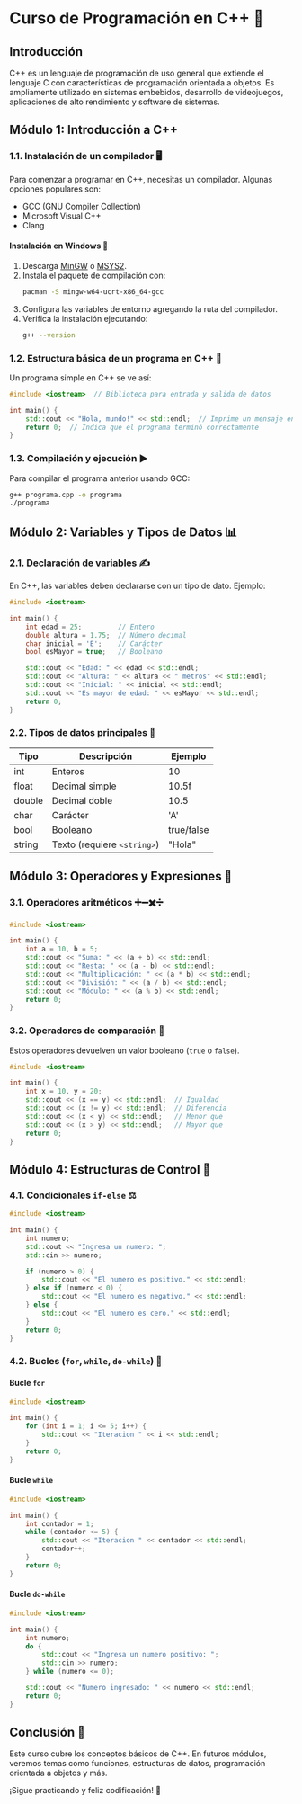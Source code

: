 # Curso de Programación en C++ 🚀

## Introducción
C++ es un lenguaje de programación de uso general que extiende el lenguaje C con características de programación orientada a objetos. Es ampliamente utilizado en sistemas embebidos, desarrollo de videojuegos, aplicaciones de alto rendimiento y software de sistemas.

## Módulo 1: Introducción a C++

### 1.1. Instalación de un compilador 🖥️
Para comenzar a programar en C++, necesitas un compilador. Algunas opciones populares son:
- GCC (GNU Compiler Collection)
- Microsoft Visual C++
- Clang

#### Instalación en Windows 🏁
1. Descarga [MinGW](https://www.mingw-w64.org/) o [MSYS2](https://www.msys2.org/).
2. Instala el paquete de compilación con:
   ```sh
   pacman -S mingw-w64-ucrt-x86_64-gcc
   ```
3. Configura las variables de entorno agregando la ruta del compilador.
4. Verifica la instalación ejecutando:
   ```sh
   g++ --version
   ```

### 1.2. Estructura básica de un programa en C++ 📜
Un programa simple en C++ se ve así:

```cpp
#include <iostream>  // Biblioteca para entrada y salida de datos

int main() {
    std::cout << "Hola, mundo!" << std::endl;  // Imprime un mensaje en consola
    return 0;  // Indica que el programa terminó correctamente
}
```

### 1.3. Compilación y ejecución ▶️
Para compilar el programa anterior usando GCC:
```sh
g++ programa.cpp -o programa
./programa
```

## Módulo 2: Variables y Tipos de Datos 📊

### 2.1. Declaración de variables ✍️
En C++, las variables deben declararse con un tipo de dato. Ejemplo:
```cpp
#include <iostream>

int main() {
    int edad = 25;         // Entero
    double altura = 1.75;  // Número decimal
    char inicial = 'E';    // Carácter
    bool esMayor = true;   // Booleano

    std::cout << "Edad: " << edad << std::endl;
    std::cout << "Altura: " << altura << " metros" << std::endl;
    std::cout << "Inicial: " << inicial << std::endl;
    std::cout << "Es mayor de edad: " << esMayor << std::endl;
    return 0;
}
```

### 2.2. Tipos de datos principales 📌
| Tipo    | Descripción          | Ejemplo |
|---------|------------------|---------|
| int     | Enteros         | 10      |
| float   | Decimal simple  | 10.5f   |
| double  | Decimal doble   | 10.5    |
| char    | Carácter        | 'A'     |
| bool    | Booleano        | true/false |
| string  | Texto (requiere `<string>`) | "Hola" |

## Módulo 3: Operadores y Expresiones 🔢

### 3.1. Operadores aritméticos ➕➖✖️➗
```cpp
#include <iostream>

int main() {
    int a = 10, b = 5;
    std::cout << "Suma: " << (a + b) << std::endl;
    std::cout << "Resta: " << (a - b) << std::endl;
    std::cout << "Multiplicación: " << (a * b) << std::endl;
    std::cout << "División: " << (a / b) << std::endl;
    std::cout << "Módulo: " << (a % b) << std::endl;
    return 0;
}
```

### 3.2. Operadores de comparación 🔄
Estos operadores devuelven un valor booleano (`true` o `false`).
```cpp
#include <iostream>

int main() {
    int x = 10, y = 20;
    std::cout << (x == y) << std::endl;  // Igualdad
    std::cout << (x != y) << std::endl;  // Diferencia
    std::cout << (x < y) << std::endl;   // Menor que
    std::cout << (x > y) << std::endl;   // Mayor que
    return 0;
}
```

## Módulo 4: Estructuras de Control 🔁

### 4.1. Condicionales `if-else` ⚖️
```cpp
#include <iostream>

int main() {
    int numero;
    std::cout << "Ingresa un numero: ";
    std::cin >> numero;

    if (numero > 0) {
        std::cout << "El numero es positivo." << std::endl;
    } else if (numero < 0) {
        std::cout << "El numero es negativo." << std::endl;
    } else {
        std::cout << "El numero es cero." << std::endl;
    }
    return 0;
}
```

### 4.2. Bucles (`for`, `while`, `do-while`) 🔄

#### Bucle `for`
```cpp
#include <iostream>

int main() {
    for (int i = 1; i <= 5; i++) {
        std::cout << "Iteracion " << i << std::endl;
    }
    return 0;
}
```

#### Bucle `while`
```cpp
#include <iostream>

int main() {
    int contador = 1;
    while (contador <= 5) {
        std::cout << "Iteracion " << contador << std::endl;
        contador++;
    }
    return 0;
}
```

#### Bucle `do-while`
```cpp
#include <iostream>

int main() {
    int numero;
    do {
        std::cout << "Ingresa un numero positivo: ";
        std::cin >> numero;
    } while (numero <= 0);

    std::cout << "Numero ingresado: " << numero << std::endl;
    return 0;
}
```

## Conclusión 🎯
Este curso cubre los conceptos básicos de C++. En futuros módulos, veremos temas como funciones, estructuras de datos, programación orientada a objetos y más.

¡Sigue practicando y feliz codificación! 🚀

